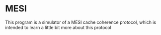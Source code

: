 # MESI
This program is a simulator of a MESI cache coherence protocol, which is intended to learn a little bit more about this protocol
